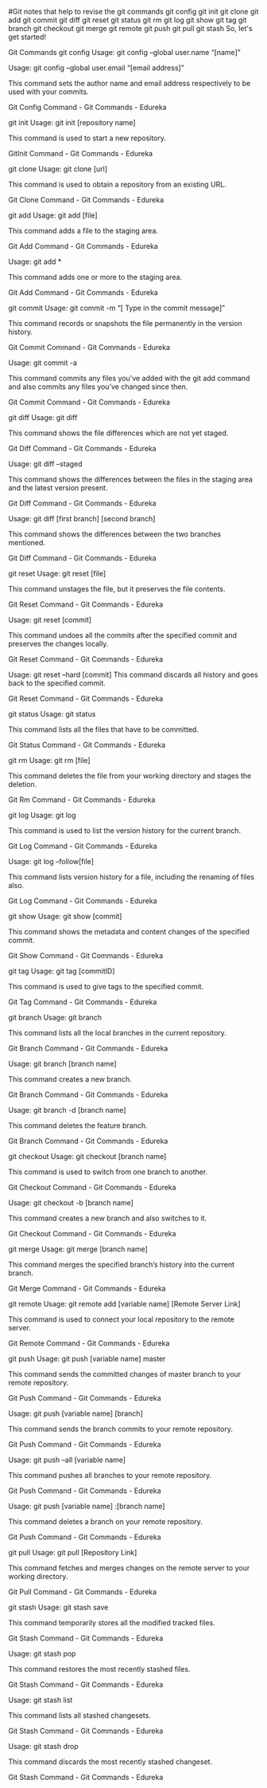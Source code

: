 #Git notes that help to revise the git commands 
git config
git init
git clone
git add
git commit
git diff
git reset
git status
git rm
git log
git show
git tag
git branch
git checkout
git merge
git remote
git push
git pull
git stash
So, let's get started!

Git Commands
git config
Usage: git config –global user.name “[name]”  

Usage: git config –global user.email “[email address]”  

This command sets the author name and email address respectively to be used with your commits.

Git Config Command - Git Commands - Edureka

git init
Usage: git init [repository name]

 

This command is used to start a new repository.

GitInit Command - Git Commands - Edureka

git clone
Usage: git clone [url]  

This command is used to obtain a repository from an existing URL.

Git Clone Command - Git Commands - Edureka

git add
Usage: git add [file]  

This command adds a file to the staging area.

Git Add Command - Git Commands - Edureka

Usage: git add *  

This command adds one or more to the staging area.

Git Add Command - Git Commands - Edureka

git commit
Usage: git commit -m “[ Type in the commit message]”  

This command records or snapshots the file permanently in the version history.

Git Commit Command - Git Commands - Edureka

Usage: git commit -a  

This command commits any files you’ve added with the git add command and also commits any files you’ve changed since then.

Git Commit Command - Git Commands - Edureka

git diff
Usage: git diff  

This command shows the file differences which are not yet staged.

Git Diff Command - Git Commands - Edureka

 Usage: git diff –staged 

This command shows the differences between the files in the staging area and the latest version present.

Git Diff Command - Git Commands - Edureka

Usage: git diff [first branch] [second branch]  

This command shows the differences between the two branches mentioned.

Git Diff Command - Git Commands - Edureka

git reset
Usage: git reset [file]  

This command unstages the file, but it preserves the file contents.

Git Reset Command - Git Commands - Edureka

Usage: git reset [commit]  

This command undoes all the commits after the specified commit and preserves the changes locally.

Git Reset Command - Git Commands - Edureka

Usage: git reset –hard [commit]  This command discards all history and goes back to the specified commit.

Git Reset Command - Git Commands - Edureka

git status
Usage: git status  

This command lists all the files that have to be committed.

Git Status Command - Git Commands - Edureka

git rm
Usage: git rm [file]  

This command deletes the file from your working directory and stages the deletion.

Git Rm Command - Git Commands - Edureka

git log
Usage: git log  

This command is used to list the version history for the current branch.

Git Log Command - Git Commands - Edureka

Usage: git log –follow[file]  

This command lists version history for a file, including the renaming of files also.

Git Log Command - Git Commands - Edureka

git show
Usage: git show [commit]  

This command shows the metadata and content changes of the specified commit.

Git Show Command - Git Commands - Edureka

git tag
Usage: git tag [commitID]  

This command is used to give tags to the specified commit.

Git Tag Command - Git Commands - Edureka

git branch
Usage: git branch  

This command lists all the local branches in the current repository.

Git Branch Command - Git Commands - Edureka

Usage: git branch [branch name]  

This command creates a new branch.

Git Branch Command - Git Commands - Edureka

Usage: git branch -d [branch name]  

This command deletes the feature branch.

Git Branch Command - Git Commands - Edureka

git checkout
Usage: git checkout [branch name]  

This command is used to switch from one branch to another.

Git Checkout Command - Git Commands - Edureka

Usage: git checkout -b [branch name]  

This command creates a new branch and also switches to it.

Git Checkout Command - Git Commands - Edureka

git merge
Usage: git merge [branch name]  

This command merges the specified branch’s history into the current branch.

Git Merge Command - Git Commands - Edureka

git remote
Usage: git remote add [variable name] [Remote Server Link]  

This command is used to connect your local repository to the remote server.

Git Remote Command - Git Commands - Edureka

git push
Usage: git push [variable name] master  

This command sends the committed changes of master branch to your remote repository.

Git Push Command - Git Commands - Edureka

Usage: git push [variable name] [branch]  

This command sends the branch commits to your remote repository.

Git Push Command - Git Commands - Edureka

Usage: git push –all [variable name]  

This command pushes all branches to your remote repository.

Git Push Command - Git Commands - Edureka

Usage: git push [variable name] :[branch name]  

This command deletes a branch on your remote repository.

Git Push Command - Git Commands - Edureka

git pull
Usage: git pull [Repository Link]  

This command fetches and merges changes on the remote server to your working directory.

Git Pull Command - Git Commands - Edureka

git stash
Usage: git stash save  

This command temporarily stores all the modified tracked files.

Git Stash Command - Git Commands - Edureka

Usage: git stash pop  

This command restores the most recently stashed files.

Git Stash Command - Git Commands - Edureka

Usage: git stash list  

This command lists all stashed changesets.

Git Stash Command - Git Commands - Edureka

Usage: git stash drop  

This command discards the most recently stashed changeset.

Git Stash Command - Git Commands - Edureka

